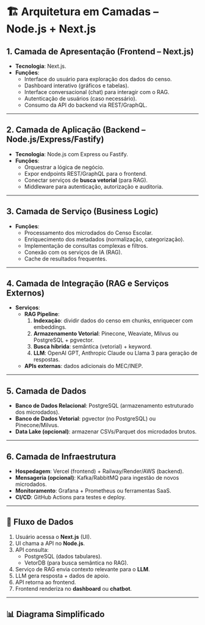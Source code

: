 # 🏗 Arquitetura em Camadas – Node.js + Next.js

## 1. Camada de Apresentação (Frontend – Next.js)
- **Tecnologia**: Next.js.
- **Funções**:
  - Interface do usuário para exploração dos dados do censo.
  - Dashboard interativo (gráficos e tabelas).
  - Interface conversacional (chat) para interagir com o RAG.
  - Autenticação de usuários (caso necessário).
  - Consumo da API do backend via REST/GraphQL.

---

## 2. Camada de Aplicação (Backend – Node.js/Express/Fastify)
- **Tecnologia**: Node.js com Express ou Fastify.
- **Funções**:
  - Orquestrar a lógica de negócio.
  - Expor endpoints REST/GraphQL para o frontend.
  - Conectar serviços de **busca vetorial** (para RAG).
  - Middleware para autenticação, autorização e auditoria.

---

## 3. Camada de Serviço (Business Logic)
- **Funções**:
  - Processamento dos microdados do Censo Escolar.
  - Enriquecimento dos metadados (normalização, categorização).
  - Implementação de consultas complexas e filtros.
  - Conexão com os serviços de IA (RAG).
  - Cache de resultados frequentes.

---

## 4. Camada de Integração (RAG e Serviços Externos)
- **Serviços**:
  - **RAG Pipeline**:
    1. **Indexação**: dividir dados do censo em chunks, enriquecer com embeddings.
    2. **Armazenamento Vetorial**: Pinecone, Weaviate, Milvus ou PostgreSQL + pgvector.
    3. **Busca híbrida**: semântica (vetorial) + keyword.
    4. **LLM**: OpenAI GPT, Anthropic Claude ou Llama 3 para geração de respostas.
  - **APIs externas**: dados adicionais do MEC/INEP.

---

## 5. Camada de Dados
- **Banco de Dados Relacional**: PostgreSQL (armazenamento estruturado dos microdados).
- **Banco de Dados Vetorial**: pgvector (no PostgreSQL) ou Pinecone/Milvus.
- **Data Lake (opcional)**: armazenar CSVs/Parquet dos microdados brutos.

---

## 6. Camada de Infraestrutura
- **Hospedagem**: Vercel (frontend) + Railway/Render/AWS (backend).
- **Mensageria (opcional)**: Kafka/RabbitMQ para ingestão de novos microdados.
- **Monitoramento**: Grafana + Prometheus ou ferramentas SaaS.
- **CI/CD**: GitHub Actions para testes e deploy.

---

## 🔗 Fluxo de Dados
1. Usuário acessa o **Next.js** (UI).
2. UI chama a API no **Node.js**.
3. API consulta:
   - PostgreSQL (dados tabulares).
   - VetorDB (para busca semântica no RAG).
4. Serviço de RAG envia contexto relevante para o **LLM**.
5. LLM gera resposta + dados de apoio.
6. API retorna ao frontend.
7. Frontend renderiza no **dashboard** ou **chatbot**.

---

## 📊 Diagrama Simplificado

